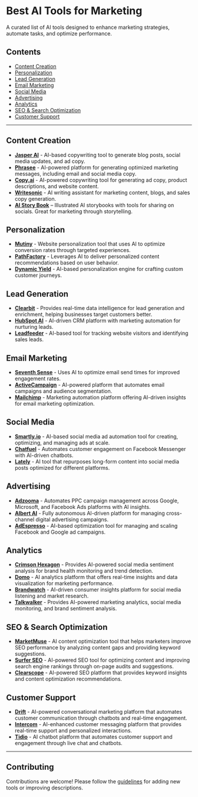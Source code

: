 # ‌Best AI Tools for Marketing 

A curated list of AI tools designed to enhance marketing strategies, automate tasks, and optimize performance.

## Contents
- [Content Creation](#content-creation)
- [Personalization](#personalization)
- [Lead Generation](#lead-generation)
- [Email Marketing](#email-marketing)
- [Social Media](#social-media)
- [Advertising](#advertising)
- [Analytics](#analytics)
- [SEO & Search Optimization](#seo--search-optimization)
- [Customer Support](#customer-support)

---

## Content Creation

- **[Jasper AI](https://www.jasper.ai/)** - AI-based copywriting tool to generate blog posts, social media updates, and ad copy.
- **[Phrasee](https://www.phrasee.co/)** - AI-powered platform for generating optimized marketing messages, including email and social media copy.
- **[Copy.ai](https://www.copy.ai/)** - AI-powered copywriting tool for generating ad copy, product descriptions, and website content.
- **[Writesonic](https://writesonic.com/)** - AI writing assistant for marketing content, blogs, and sales copy generation.
- **[AI Story Book](https://aistorybook.app)** – Illustrated AI storybooks with tools for sharing on socials. Great for marketing through storytelling.

## Personalization

- **[Mutiny](https://www.mutinyhq.com/)** - Website personalization tool that uses AI to optimize conversion rates through targeted experiences.
- **[PathFactory](https://www.pathfactory.com/)** - Leverages AI to deliver personalized content recommendations based on user behavior.
- **[Dynamic Yield](https://www.dynamicyield.com/)** - AI-based personalization engine for crafting custom customer journeys.

## Lead Generation

- **[Clearbit](https://clearbit.com/)** - Provides real-time data intelligence for lead generation and enrichment, helping businesses target customers better.
- **[HubSpot AI](https://www.hubspot.com/)** - AI-driven CRM platform with marketing automation for nurturing leads.
- **[Leadfeeder](https://www.leadfeeder.com/)** - AI-based tool for tracking website visitors and identifying sales leads.

## Email Marketing

- **[Seventh Sense](https://www.theseventhsense.com/)** - Uses AI to optimize email send times for improved engagement rates.
- **[ActiveCampaign](https://www.activecampaign.com/)** - AI-powered platform that automates email campaigns and audience segmentation.
- **[Mailchimp](https://mailchimp.com/)** - Marketing automation platform offering AI-driven insights for email marketing optimization.

## Social Media

- **[Smartly.io](https://www.smartly.io/)** - AI-based social media ad automation tool for creating, optimizing, and managing ads at scale.
- **[Chatfuel](https://www.chatfuel.com/)** - Automates customer engagement on Facebook Messenger with AI-driven chatbots.
- **[Lately](https://www.lately.ai/)** - AI tool that repurposes long-form content into social media posts optimized for different platforms.

## Advertising

- **[Adzooma](https://www.adzooma.com/)** - Automates PPC campaign management across Google, Microsoft, and Facebook Ads platforms with AI insights.
- **[Albert AI](https://albert.ai/)** - Fully autonomous AI-driven platform for managing cross-channel digital advertising campaigns.
- **[AdEspresso](https://adespresso.com/)** - AI-based optimization tool for managing and scaling Facebook and Google ad campaigns.

## Analytics

- **[Crimson Hexagon](https://www.crimsonhexagon.com/)** - Provides AI-powered social media sentiment analysis for brand health monitoring and trend detection.
- **[Domo](https://www.domo.com/)** - AI analytics platform that offers real-time insights and data visualization for marketing performance.
- **[Brandwatch](https://www.brandwatch.com/)** - AI-driven consumer insights platform for social media listening and market research.
- **[Talkwalker](https://www.talkwalker.com/)** - Provides AI-powered marketing analytics, social media monitoring, and brand sentiment analysis.

## SEO & Search Optimization

- **[MarketMuse](https://www.marketmuse.com/)** - AI content optimization tool that helps marketers improve SEO performance by analyzing content gaps and providing keyword suggestions.
- **[Surfer SEO](https://surferseo.com/)** - AI-powered SEO tool for optimizing content and improving search engine rankings through on-page audits and suggestions.
- **[Clearscope](https://www.clearscope.io/)** - AI-powered SEO platform that provides keyword insights and content optimization recommendations.

## Customer Support

- **[Drift](https://www.drift.com/)** - AI-powered conversational marketing platform that automates customer communication through chatbots and real-time engagement.
- **[Intercom](https://www.intercom.com/)** - AI-enhanced customer messaging platform that provides real-time support and personalized interactions.
- **[Tidio](https://www.tidio.com/)** - AI chatbot platform that automates customer support and engagement through live chat and chatbots.

---

## Contributing

Contributions are welcome! Please follow the [guidelines](CONTRIBUTING.md) for adding new tools or improving descriptions.

